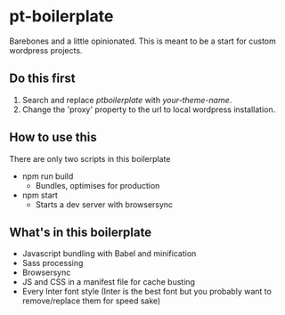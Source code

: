 # pt-boilerplate

Barebones and a little opinionated. This is meant to be a start for custom wordpress projects.

## Do this first

1. Search and replace *ptboilerplate* with *your-theme-name*.
2. Change the 'proxy' property to the url to local wordpress installation.

## How to use this
There are only two scripts in this boilerplate
- npm run build
    - Bundles, optimises for production
- npm start
    - Starts a dev server with browsersync

## What's in this boilerplate

- Javascript bundling with Babel and minification
- Sass processing
- Browsersync
- JS and CSS in a manifest file for cache busting
- Every Inter font style (Inter is the best font but you probably want to remove/replace them for speed sake)
